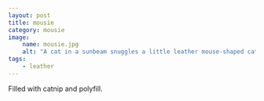 ```yaml
---
layout: post
title: mousie
category: mousie
image: 
    name: mousie.jpg
    alt: "A cat in a sunbeam snuggles a little leather mouse-shaped cat toy."
tags:
    - leather
---
```


Filled with catnip and polyfill.